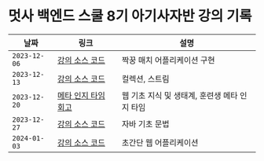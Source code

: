 # 멋사 백엔드 스쿨 8기 아기사자반 강의 기록

|날짜|링크|설명|
|------|---|---|
|`2023-12-06`| [강의 소스 코드](https://github.com/yxxnghwan/baby-lion-pair-matching-java/tree/lec20231206) | 짝꿍 매치 어플리케이션 구현 |
|`2023-12-13`| [강의 소스 코드](https://github.com/yxxnghwan/baby-lion-collection-basic/tree/lec20231213) | 컬렉션, 스트림 |
|`2023-12-20`| [메타 인지 타임 회고](https://github.com/yxxnghwan/baby-lion-class/discussions/2) | 웹 기초 지식 및 생태계, 훈련생 메타 인지 타임 |
|`2023-12-27`| [강의 소스 코드](https://github.com/yxxnghwan/baby-lion-java-basic) | 자바 기초 문법 |
|`2024-01-03`| [강의 소스 코드](https://github.com/yxxnghwan/baby-lion-simple-web) | 초간단 웹 어플리케이션 |
